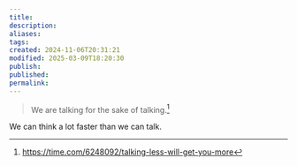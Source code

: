 ```yaml
---
title: 
description: 
aliases: 
tags: 
created: 2024-11-06T20:31:21
modified: 2025-03-09T18:20:30
publish: 
published: 
permalink: 
---
```


> We are talking for the sake of talking.[^thing]


We can think a lot faster than we can talk.



[^thing]: https://time.com/6248092/talking-less-will-get-you-more

[^thing2]: https://www.gsb.stanford.edu/insights/talk-less-say-more-how-kick-habit-over-talking
